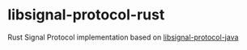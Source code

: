 # libsignal-protocol-rust

Rust Signal Protocol implementation based on [libsignal-protocol-java][java-repo-url]

[java-repo-url]: https://github.com/signalapp/libsignal-protocol-java


